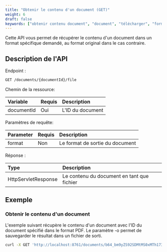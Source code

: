 ```yaml
---
title: "Obtenir le contenu d'un document (GET)"
weight: 6
draft: false
keywords: ["obtenir contenu document", "document", "télécharger", "format"]
---
```


Cette API vous permet de récupérer le contenu d'un document dans un format spécifique
demandé, au format original dans le cas contraire.

## Description de l'API

Endpoint :
```bash
GET /documents/{documentId}/file
```

Chemin de la ressource:

| Variable   | Requis | Description       |
|:-----------|:-------|:------------------|
| documentId | Oui    | L'ID du document  |


Paramètres de requête:

| Parameter | Requis | Description                     |
|:----------|:-------|:--------------------------------|
| format    | Non    | Le format de sortie du document |


Réponse :

| Type                | Description                                |
|:--------------------|:-------------------------------------------|
| HttpServletResponse | Le contenu du document en tant que fichier |

## Exemple

### Obtenir le contenu d'un document

L'exemple suivant récupère le contenu d'un document avec l'ID du document spécifié dans le format PDF.
Le paramètre -o permet de sauvegarder le résultat dans un fichier de sorti.

```bash
curl -X GET 'http://localhost:8761/documents/b64_bm9yZS92SDMtMS0xMTh1735080237/file?format=pdf' -o document.pdf
```


